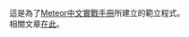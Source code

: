 這是為了<a href="http://zhtutorial.meteor.com/" target="_blank">Meteor中文實戰手冊</a>所建立的範立程式。
<br />
相關文章<a href="http://zhtutorial.meteor.com/article/scss_and_compass_in_meteor" target="_blank">在此</a>。